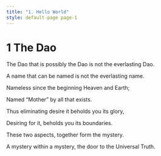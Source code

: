 ```yaml
---
title: "1. Hello World"
style: default-page page-1
---
```


# **1** The Dao

The Dao that is possibly the Dao is not the everlasting Dao.

A name that can be named is not the everlasting name.

Nameless since the beginning Heaven and Earth;

Named “Mother” by all that exists.

Thus eliminating desire it beholds you its glory,

Desiring for it, beholds you its boundaries.

These two aspects, together form the mystery.

A mystery within a mystery, the door to the Universal Truth.
